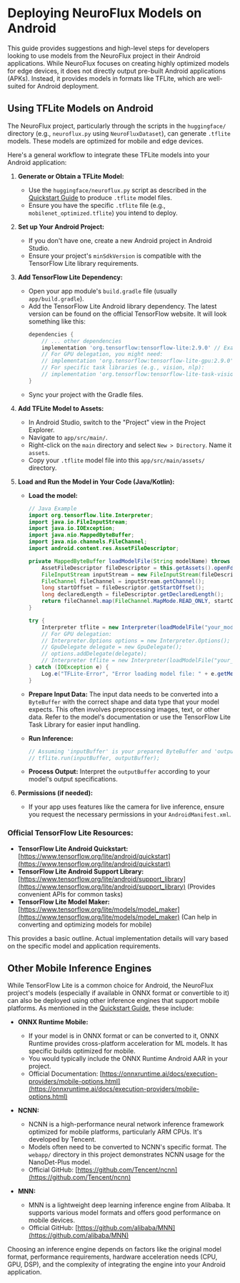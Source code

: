 # Deploying NeuroFlux Models on Android

This guide provides suggestions and high-level steps for developers looking to use models from the NeuroFlux project in their Android applications. While NeuroFlux focuses on creating highly optimized models for edge devices, it does not directly output pre-built Android applications (APKs). Instead, it provides models in formats like TFLite, which are well-suited for Android deployment.

## Using TFLite Models on Android

The NeuroFlux project, particularly through the scripts in the `huggingface/` directory (e.g., `neuroflux.py` using `NeuroFluxDataset`), can generate `.tflite` models. These models are optimized for mobile and edge devices.

Here's a general workflow to integrate these TFLite models into your Android application:

1.  **Generate or Obtain a TFLite Model:**
    *   Use the `huggingface/neuroflux.py` script as described in the [Quickstart Guide](quickstart.md#accéder-aux-modèles-neuroflux-pré-optimisés) to produce `.tflite` model files.
    *   Ensure you have the specific `.tflite` file (e.g., `mobilenet_optimized.tflite`) you intend to deploy.

2.  **Set up Your Android Project:**
    *   If you don't have one, create a new Android project in Android Studio.
    *   Ensure your project's `minSdkVersion` is compatible with the TensorFlow Lite library requirements.

3.  **Add TensorFlow Lite Dependency:**
    *   Open your app module's `build.gradle` file (usually `app/build.gradle`).
    *   Add the TensorFlow Lite Android library dependency. The latest version can be found on the official TensorFlow website. It will look something like this:
        ```gradle
        dependencies {
            // ... other dependencies
            implementation 'org.tensorflow:tensorflow-lite:2.9.0' // Example version, use the latest
            // For GPU delegation, you might need:
            // implementation 'org.tensorflow:tensorflow-lite-gpu:2.9.0' // Example version
            // For specific task libraries (e.g., vision, nlp):
            // implementation 'org.tensorflow:tensorflow-lite-task-vision:0.4.0' // Example version
        }
        ```
    *   Sync your project with the Gradle files.

4.  **Add TFLite Model to Assets:**
    *   In Android Studio, switch to the "Project" view in the Project Explorer.
    *   Navigate to `app/src/main/`.
    *   Right-click on the `main` directory and select `New > Directory`. Name it `assets`.
    *   Copy your `.tflite` model file into this `app/src/main/assets/` directory.

5.  **Load and Run the Model in Your Code (Java/Kotlin):**

    *   **Load the model:**
        ```java
        // Java Example
        import org.tensorflow.lite.Interpreter;
        import java.io.FileInputStream;
        import java.io.IOException;
        import java.nio.MappedByteBuffer;
        import java.nio.channels.FileChannel;
        import android.content.res.AssetFileDescriptor;

        private MappedByteBuffer loadModelFile(String modelName) throws IOException {
            AssetFileDescriptor fileDescriptor = this.getAssets().openFd(modelName);
            FileInputStream inputStream = new FileInputStream(fileDescriptor.getFileDescriptor());
            FileChannel fileChannel = inputStream.getChannel();
            long startOffset = fileDescriptor.getStartOffset();
            long declaredLength = fileDescriptor.getDeclaredLength();
            return fileChannel.map(FileChannel.MapMode.READ_ONLY, startOffset, declaredLength);
        }

        try {
            Interpreter tflite = new Interpreter(loadModelFile("your_model.tflite"));
            // For GPU delegation:
            // Interpreter.Options options = new Interpreter.Options();
            // GpuDelegate delegate = new GpuDelegate();
            // options.addDelegate(delegate);
            // Interpreter tflite = new Interpreter(loadModelFile("your_model.tflite"), options);
        } catch (IOException e) {
            Log.e("TFLite-Error", "Error loading model file: " + e.getMessage());
        }
        ```

    *   **Prepare Input Data:**
        The input data needs to be converted into a `ByteBuffer` with the correct shape and data type that your model expects. This often involves preprocessing images, text, or other data. Refer to the model's documentation or use the TensorFlow Lite Task Library for easier input handling.

    *   **Run Inference:**
        ```java
        // Assuming 'inputBuffer' is your prepared ByteBuffer and 'outputBuffer' is allocated
        // tflite.run(inputBuffer, outputBuffer);
        ```

    *   **Process Output:**
        Interpret the `outputBuffer` according to your model's output specifications.

6.  **Permissions (if needed):**
    *   If your app uses features like the camera for live inference, ensure you request the necessary permissions in your `AndroidManifest.xml`.

### Official TensorFlow Lite Resources:

*   **TensorFlow Lite Android Quickstart:** [https://www.tensorflow.org/lite/android/quickstart](https://www.tensorflow.org/lite/android/quickstart)
*   **TensorFlow Lite Android Support Library:** [https://www.tensorflow.org/lite/android/support_library](https://www.tensorflow.org/lite/android/support_library) (Provides convenient APIs for common tasks)
*   **TensorFlow Lite Model Maker:** [https://www.tensorflow.org/lite/models/model_maker](https://www.tensorflow.org/lite/models/model_maker) (Can help in converting and optimizing models for mobile)

This provides a basic outline. Actual implementation details will vary based on the specific model and application requirements.

## Other Mobile Inference Engines

While TensorFlow Lite is a common choice for Android, the NeuroFlux project's models (especially if available in ONNX format or convertible to it) can also be deployed using other inference engines that support mobile platforms. As mentioned in the [Quickstart Guide](quickstart.md#autres-solutions-dinférence), these include:

*   **ONNX Runtime Mobile:**
    *   If your model is in ONNX format or can be converted to it, ONNX Runtime provides cross-platform acceleration for ML models. It has specific builds optimized for mobile.
    *   You would typically include the ONNX Runtime Android AAR in your project.
    *   Official Documentation: [https://onnxruntime.ai/docs/execution-providers/mobile-options.html](https://onnxruntime.ai/docs/execution-providers/mobile-options.html)

*   **NCNN:**
    *   NCNN is a high-performance neural network inference framework optimized for mobile platforms, particularly ARM CPUs. It's developed by Tencent.
    *   Models often need to be converted to NCNN's specific format. The `webapp/` directory in this project demonstrates NCNN usage for the NanoDet-Plus model.
    *   Official GitHub: [https://github.com/Tencent/ncnn](https://github.com/Tencent/ncnn)

*   **MNN:**
    *   MNN is a lightweight deep learning inference engine from Alibaba. It supports various model formats and offers good performance on mobile devices.
    *   Official GitHub: [https://github.com/alibaba/MNN](https://github.com/alibaba/MNN)

Choosing an inference engine depends on factors like the original model format, performance requirements, hardware acceleration needs (CPU, GPU, DSP), and the complexity of integrating the engine into your Android application.
